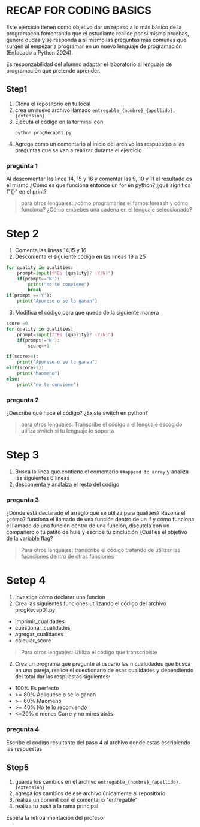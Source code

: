 # RECAP FOR CODING BASICS

Este ejercicio tienen como objetivo dar un repaso a lo más básico de la programacón fomentando que el estudiante realice por si mismo pruebas, genere dudas y se responda a si mismo las preguntas más comunes que surgen al empezar a programar en un nuevo lenguaje de programación (Enfocado a Python 2024).

Es responzabilidad del alumno adaptar el laboratorio al lenguaje de programación que pretende aprender.

## Step1

1.  Clona el repositorio en tu local
2.  crea un nuevo archivo llamado ```entregable_{nombre}_{apellido}.{extensión}```
3.  Ejecuta el código en la terminal con 
    ```linux
    python progRecap01.py
    ```
4. Agrega como un comentario al inicio del archivo las respuestas a las preguntas que se van a realizar durante el ejercicio
### pregunta 1
Al descomentar las línea 14, 15 y 16 y comentar las 9, 10 y 11 el resultado es el mismo
¿Cómo es que funciona entonce un for en python?
¿qué significa f"{}" en el print?
>para otros lenguajes: ¿cómo programarías el famos foreash y cómo funciona?
>¿Cómo embebes una cadena en el lenguaje seleccionado?

# Step 2
1.  Comenta las líneas 14,15 y 16
2.  Descomenta el siguiente código en las líneas 19 a 25
```python
for quality in qualities:
    prompt=input(f"Es {quality}? (Y/N)")
    if(prompt=='N'):
        print("no te conviene")
        break
if(prompt =='Y'):
    print("Apurese o se lo ganan")
```

3. Modifica el código para que quede de la siguiente manera
```python
score =0
for quality in qualities:
    prompt=input(f"Es {quality}? (Y/N)")
    if(prompt!='N'):
        score=+1

if(score>4):
    print("Apurese o se lo ganan")
elif(score>2):
    print("Maomeno")
else:
    print("no te conviene")
```
### pregunta 2
¿Describe qué hace el código?
¿Existe switch en python?

> para otros lenguajes: Transcribe el código a el lenguaje escogido
>utiliza switch si tu lenguaje lo soporta

# Step 3

1.  Busca la línea  que contiene el comentario ```##append to array``` y analiza las siguientes 6 líneas
2.  descomenta y analaiza el resto del código

### pregunta 3
¿Dónde está declarado el arreglo que se utiliza para qualities?
Razona el ¿cómo? funciona el llamado de una función dentro de un if y cómo funciona el llamado de una función dentro de una función, discutela con un compañero o tu patito de hule y escribe tu cinclución
¿Cuál es el objetivo de la variable flag?

>Para otros lenguajes: transcribe el código tratando de utilizar las fucnciones dentro de otras funciones

# Setep 4

1. Investiga cómo declarar una función
2. Crea las siguientes funciones utilizando el código del archivo progRecap01.py
- imprimir_cualidades
- cuestionar_cualidades
- agregar_cualidades
- calcular_score
>Para otros lenguajes: Utiliza el código que transcribiste
2. Crea un programa que pregunte al usuario las n cualudades que busca en una pareja, realice el cuestionario de esas cualidades y dependiendo del total dar las respuestas siguientes:
- 100% Es perfecto
- \>= 80% Apliquese o se lo ganan
- \>= 60% Maomeno
- \>= 40% No te lo recomiendo
- <=20% o menos Corre y no mires atrás 

### pregunta 4
Escribe el código resultante del paso 4 al archivo donde estas escribiendo las respuestas

## Step5
1. guarda los cambios en el archivo ```entregable_{nombre}_{apellido}.{extensión}```
2. agrega los cambios de ese archivo únicamente al repositorio 
3. realiza un commit con el comentario "entregable"
4. realiza tu push a la rama principal

Espera la retroalimentación del profesor